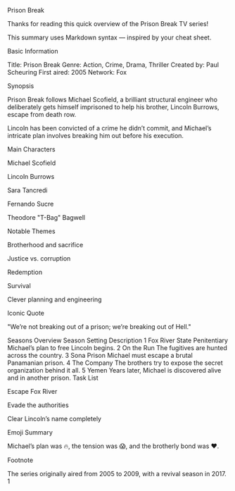 Prison Break

Thanks for reading this quick overview of the Prison Break TV series!

This summary uses Markdown syntax — inspired by your cheat sheet.

Basic Information

Title: Prison Break
Genre: Action, Crime, Drama, Thriller
Created by: Paul Scheuring
First aired: 2005
Network: Fox

Synopsis

Prison Break follows Michael Scofield, a brilliant structural engineer who deliberately gets himself imprisoned to help his brother, Lincoln Burrows, escape from death row.

Lincoln has been convicted of a crime he didn’t commit, and Michael’s intricate plan involves breaking him out before his execution.

Main Characters

Michael Scofield

Lincoln Burrows

Sara Tancredi

Fernando Sucre

Theodore "T-Bag" Bagwell

Notable Themes

Brotherhood and sacrifice

Justice vs. corruption

Redemption

Survival

Clever planning and engineering

Iconic Quote

"We’re not breaking out of a prison; we’re breaking out of Hell."

Seasons Overview
Season	Setting	Description
1	Fox River State Penitentiary	Michael’s plan to free Lincoln begins.
2	On the Run	The fugitives are hunted across the country.
3	Sona Prison	Michael must escape a brutal Panamanian prison.
4	The Company	The brothers try to expose the secret organization behind it all.
5	Yemen	Years later, Michael is discovered alive and in another prison.
Task List

 Escape Fox River

 Evade the authorities

 Clear Lincoln’s name completely

Emoji Summary

Michael’s plan was 🔥, the tension was 😱, and the brotherly bond was ❤️.

Footnote

The series originally aired from 2005 to 2009, with a revival season in 2017. 1
